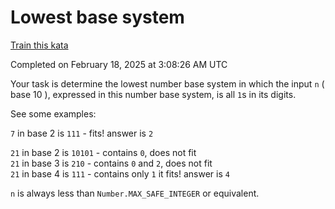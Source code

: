 # Lowest base system

[Train this kata](https://www.codewars.com/kata/58bc16e271b1e4c5d3000151)

Completed on February 18, 2025 at 3:08:26 AM UTC

Your task is determine the lowest number base system in which the input `n` ( base 10 ), expressed in this number base system, is all `1`s in its digits.

See some examples:

`7` in base 2 is `111` - fits! answer is `2`

`21` in base 2 is `10101` - contains `0`, does not fit  
`21` in base 3 is `210` - contains `0` and `2`, does not fit  
`21` in base 4 is `111` - contains only `1` it fits! answer is `4`  

`n` is always less than `Number.MAX_SAFE_INTEGER` or equivalent.
